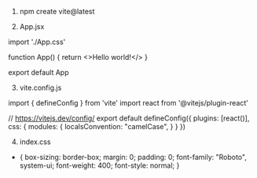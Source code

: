 1. npm create vite@latest

2. App.jsx

import './App.css'

function App() {
  return <>Hello world!</>
}

export default App

3. vite.config.js

import { defineConfig } from 'vite'
import react from '@vitejs/plugin-react'

// https://vitejs.dev/config/
export default defineConfig({
  plugins: [react()],
  css: {
    modules: {
      localsConvention: "camelCase",
    }
  }
})

4.  index.css

* {
  box-sizing: border-box;
  margin: 0;
  padding: 0;
  font-family: "Roboto", system-ui;
  font-weight: 400;
  font-style: normal;
}
